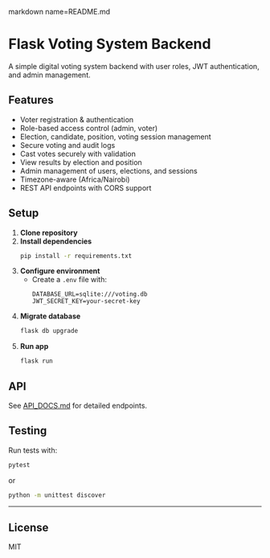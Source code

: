 markdown name=README.md
# Flask Voting System Backend

A simple digital voting system backend with user roles, JWT authentication, and admin management.

## Features

- Voter registration & authentication
- Role-based access control (admin, voter)
- Election, candidate, position, voting session management
- Secure voting and audit logs
- Cast votes securely with validation
- View results by election and position
- Admin management of users, elections, and sessions
- Timezone-aware (Africa/Nairobi)
- REST API endpoints with CORS support

## Setup

1. **Clone repository**
2. **Install dependencies**
   ```bash
   pip install -r requirements.txt
   ```
3. **Configure environment**
   - Create a `.env` file with:
     ```
     DATABASE_URL=sqlite:///voting.db
     JWT_SECRET_KEY=your-secret-key
     ```
4. **Migrate database**
   ```bash
   flask db upgrade
   ```
5. **Run app**
   ```bash
   flask run
   ```

## API 

See [API_DOCS.md](Api_DOCS.md) for detailed endpoints.

## Testing

Run tests with:
```bash
pytest
```
or
```bash
python -m unittest discover
```

---

## License

MIT
